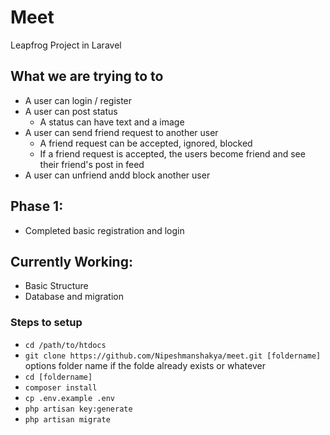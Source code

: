 # Meet

Leapfrog Project in Laravel  

## What we are trying to to

* A user can login / register
* A user can post status
  * A status can have text and a image
* A user can send friend request to another user
  * A friend request can be accepted, ignored, blocked
  * If a friend request is accepted, the users become friend and see their friend's post in feed
* A user can unfriend andd block another user



## Phase 1:
* Completed basic registration and login

## Currently Working:
* Basic Structure
* Database and migration



### Steps to setup

* `cd /path/to/htdocs`
* `git clone https://github.com/Nipeshmanshakya/meet.git [foldername]` options folder name if the folde already exists or whatever
* `cd [foldername]`
* `composer install`
* `cp .env.example .env`
* `php artisan key:generate`
* `php artisan migrate`